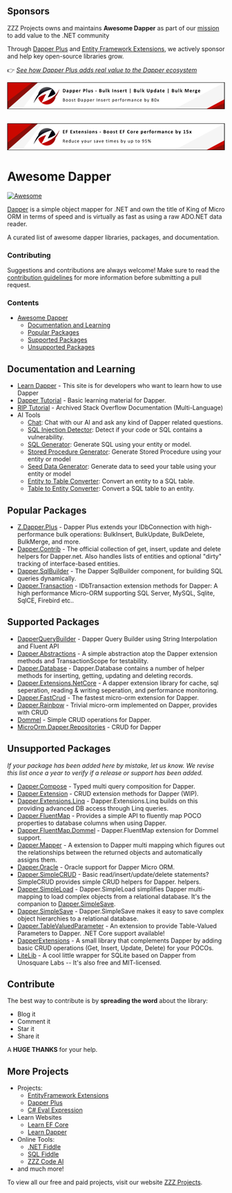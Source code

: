 ## Sponsors

ZZZ Projects owns and maintains **Awesome Dapper** as part of our [mission](https://zzzprojects.com/mission) to add value to the .NET community

Through [Dapper Plus](https://dapper-plus.net/) and [Entity Framework Extensions](https://entityframework-extensions.net/), we actively sponsor and help key open-source libraries grow.

👉 [*See how Dapper Plus adds real value to the Dapper ecosystem*](https://www.learndapper.com/dapper-and-dapper-plus)

[![Dapper Plus](https://raw.githubusercontent.com/zzzprojects/awesome-dapper/master/dapper-plus-sponsor.png)](https://dapper-plus.net/bulk-insert)

[![Entity Framework Extensions](https://raw.githubusercontent.com/zzzprojects/awesome-dapper/master/entity-framework-extensions-sponsor.png)](https://entityframework-extensions.net/bulk-insert)
---

# Awesome Dapper

[![Awesome](https://awesome.re/badge-flat.svg)](https://awesome.re)

[Dapper](https://github.com/StackExchange/Dapper) is a simple object mapper for .NET and own the title of King of Micro ORM in terms of speed and is virtually as fast as using a raw ADO.NET data reader.

A curated list of awesome dapper libraries, packages, and documentation.

### Contributing

Suggestions and contributions are always welcome! Make sure to read the [contribution guidelines](https://github.com/zzzprojects/awesome-dapper/blob/master/CONTRIBUTING.md) for more information before submitting a pull request.

### Contents

- [Awesome Dapper](#awesome-dapper)
   - [Documentation and Learning](#documentation-and-learning)
   - [Popular Packages](#popular-packages)
   - [Supported Packages](#supported-packages)
   - [Unsupported Packages](#supported-packages)

## Documentation and Learning

- [Learn Dapper](https://www.learndapper.com/) - This site is for developers who want to learn how to use Dapper
- [Dapper Tutorial](https://dappertutorial.net/) - Basic learning material for Dapper.
- [RIP Tutorial](https://riptutorial.com/dapper) - Archived Stack Overflow Documentation (Multi-Language)
- AI Tools
   - [Chat](https://zzzcode.ai/dapper/chat): Chat with our AI and ask any kind of Dapper related questions.
   - [SQL Injection Detector](https://zzzcode.ai/dapper/sql-injection-detector): Detect if your code or SQL contains a vulnerability.
   - [SQL Generator](https://zzzcode.ai/dapper/sql-generator): Generate SQL using your entity or model.
   - [Stored Procedure Generator](https://zzzcode.ai/dapper/stored-procedure-generator):  Generate Stored Procedure using your entity or model
   - [Seed Data Generator](https://zzzcode.ai/dapper/seed-data-generator): Generate data to seed your table using your entity or model
   - [Entity to Table Converter](https://zzzcode.ai/dapper/entity-to-table-converter): Convert an entity to a SQL table.
   - [Table to Entity Converter](https://zzzcode.ai/dapper/table-to-entity-converter): Convert a SQL table to an entity.

## Popular Packages
- [Z.Dapper.Plus](http://dapper-plus.net/) - Dapper Plus extends your IDbConnection with high-performance bulk operations: BulkInsert, BulkUpdate, BulkDelete, BulkMerge, and more.
- [Dapper.Contrib](https://www.nuget.org/packages/Dapper.Contrib/) - The official collection of get, insert, update and delete helpers for Dapper.net. Also handles lists of entities and optional "dirty" tracking of interface-based entities.
- [Dapper.SqlBuilder](https://www.nuget.org/packages/Dapper.SqlBuilder/) - The Dapper SqlBuilder component, for building SQL queries dynamically.
- [Dapper.Transaction](https://www.nuget.org/packages/Dapper.Transaction/) - IDbTransaction extension methods for Dapper: A high performance Micro-ORM supporting SQL Server, MySQL, Sqlite, SqlCE, Firebird etc..

## Supported Packages
- [DapperQueryBuilder](https://github.com/Drizin/DapperQueryBuilder/) - Dapper Query Builder using String Interpolation and Fluent API
- [Dapper.Abstractions](https://github.com/Tazmainiandevil/Dapper.Abstractions) - A simple abstraction atop the Dapper extension methods and TransactionScope for testability.
- [Dapper.Database](https://github.com/dallasbeek/Dapper.Database) - Dapper.Database contains a number of helper methods for inserting, getting, updating and deleting records.
- [Dapper.Extensions.NetCore](https://www.nuget.org/packages/Dapper.Extensions.NetCore) - A dapper extension library for cache, sql seperation, reading & writing seperation, and performance monitoring.
- [Dapper.FastCrud](https://github.com/MoonStorm/Dapper.FastCRUD) - The fastest micro-orm extension for Dapper.
- [Dapper.Rainbow](https://www.nuget.org/packages/Dapper.Rainbow/) - Trivial micro-orm implemented on Dapper, provides with CRUD 
- [Dommel](https://github.com/henkmollema/Dommel) - Simple CRUD operations for Dapper.
- [MicroOrm.Dapper.Repositories](https://github.com/phnx47/MicroOrm.Dapper.Repositories) - CRUD for Dapper

## Unsupported Packages

_If your package has been added here by mistake, let us know. We revise this list once a year to verify if a release or support has been added._

- [Dapper.Compose](https://github.com/naasking/Dapper.Compose) - Typed multi query composition for Dapper.
- [Dapper.Extension](https://github.com/m98proxy/Dapper.Extension) - CRUD extension methods for Dapper (WIP).
- [Dapper.Extensions.Linq](https://github.com/ryanwatson/Dapper.Extensions.Linq) - Dapper.Extensions.Linq builds on this providing advanced DB access through Linq queries.
- [Dapper.FluentMap](https://github.com/henkmollema/Dapper-FluentMap) - Provides a simple API to fluently map POCO properties to database columns when using Dapper.
- [Dapper.FluentMap.Dommel](https://www.nuget.org/packages/Dapper.FluentMap.Dommel/) - Dapper.FluentMap extension for Dommel support.
- [Dapper.Mapper](https://github.com/dotarj/Dapper.Mapper) - A extension to Dapper multi mapping which figures out the relationships between the returned objects and automatically assigns them.
- [Dapper.Oracle](https://www.nuget.org/packages/Dapper.Oracle/) - Oracle support for Dapper Micro ORM.
- [Dapper.SimpleCRUD](https://github.com/ericdc1/Dapper.SimpleCRUD/) - Basic read/insert/update/delete statements? SimpleCRUD provides simple CRUD helpers for Dapper.
helpers.
- [Dapper.SimpleLoad](https://github.com/Paymentsense/Dapper.SimpleLoad) - Dapper.SimpleLoad simplifies Dapper multi-mapping to load complex objects from a relational database. It's the companion to [Dapper.SimpleSave](https://github.com/Paymentsense/Dapper.SimpleSave).
- [Dapper.SimpleSave](https://github.com/Paymentsense/Dapper.SimpleSave/) - Dapper.SimpleSave makes it easy to save complex object hierarchies to a relational database.
- [Dapper.TableValuedParameter](https://github.com/ayberkcanturk/Dapper.TableValuedParameter) - An extension to provide Table-Valued Parameters to Dapper. .NET Core support available!
- [DapperExtensions](https://github.com/tmsmith/Dapper-Extensions) - A small library that complements Dapper by adding basic CRUD operations (Get, Insert, Update, Delete) for your POCOs.
- [LiteLib](https://unosquare.github.io/litelib/) - A cool little wrapper for SQLite based on Dapper from Unosquare Labs -- It's also free and MIT-licensed.

## Contribute

The best way to contribute is by **spreading the word** about the library:

 - Blog it
 - Comment it
 - Star it
 - Share it
 
A **HUGE THANKS** for your help.

## More Projects

- Projects:
   - [EntityFramework Extensions](https://entityframework-extensions.net/)
   - [Dapper Plus](https://dapper-plus.net/)
   - [C# Eval Expression](https://eval-expression.net/)
- Learn Websites
   - [Learn EF Core](https://www.learnentityframeworkcore.com/)
   - [Learn Dapper](https://www.learndapper.com/)
- Online Tools:
   - [.NET Fiddle](https://dotnetfiddle.net/)
   - [SQL Fiddle](https://sqlfiddle.com/)
   - [ZZZ Code AI](https://zzzcode.ai/)
- and much more!

To view all our free and paid projects, visit our website [ZZZ Projects](https://zzzprojects.com/).

